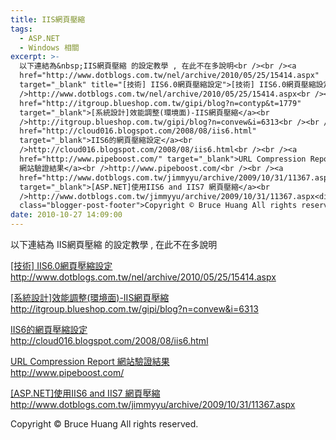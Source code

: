 ```yaml
---
title: IIS網頁壓縮
tags:
  - ASP.NET
  - Windows 相關
excerpt: >-
  以下連結為&nbsp;IIS網頁壓縮 的設定教學 , 在此不在多說明<br /><br /><a
  href="http://www.dotblogs.com.tw/nel/archive/2010/05/25/15414.aspx"
  target="_blank" title="[技術] IIS6.0網頁壓縮設定">[技術] IIS6.0網頁壓縮設定</a><br
  />http://www.dotblogs.com.tw/nel/archive/2010/05/25/15414.aspx<br /><br /><a
  href="http://itgroup.blueshop.com.tw/gipi/blog?n=contyp&t=1779"
  target="_blank">[系統設計]效能調整(環境面)-IIS網頁壓縮</a><br
  />http://itgroup.blueshop.com.tw/gipi/blog?n=convew&i=6313<br /><br /><a
  href="http://cloud016.blogspot.com/2008/08/iis6.html"
  target="_blank">IIS6的網頁壓縮設定</a><br
  />http://cloud016.blogspot.com/2008/08/iis6.html<br /><br /><a
  href="http://www.pipeboost.com/" target="_blank">URL Compression Report
  網站驗證結果</a><br />http://www.pipeboost.com/<br /><br /><a
  href="http://www.dotblogs.com.tw/jimmyyu/archive/2009/10/31/11367.aspx"
  target="_blank">[ASP.NET]使用IIS6 and IIS7 網頁壓縮</a><br
  />http://www.dotblogs.com.tw/jimmyyu/archive/2009/10/31/11367.aspx<div
  class="blogger-post-footer">Copyright © Bruce Huang All rights reserved.</div>
date: 2010-10-27 14:09:00
---
```


以下連結為 IIS網頁壓縮 的設定教學 , 在此不在多說明  
  
[\[技術\] IIS6.0網頁壓縮設定](http://www.dotblogs.com.tw/nel/archive/2010/05/25/15414.aspx "[技術] IIS6.0網頁壓縮設定")  
http://www.dotblogs.com.tw/nel/archive/2010/05/25/15414.aspx  
  
[\[系統設計\]效能調整(環境面)-IIS網頁壓縮](http://itgroup.blueshop.com.tw/gipi/blog?n=contyp&t=1779)  
http://itgroup.blueshop.com.tw/gipi/blog?n=convew&i=6313  
  
[IIS6的網頁壓縮設定](http://cloud016.blogspot.com/2008/08/iis6.html)  
http://cloud016.blogspot.com/2008/08/iis6.html  
  
[URL Compression Report 網站驗證結果](http://www.pipeboost.com/)  
http://www.pipeboost.com/  
  
[\[ASP.NET\]使用IIS6 and IIS7 網頁壓縮](http://www.dotblogs.com.tw/jimmyyu/archive/2009/10/31/11367.aspx)  
http://www.dotblogs.com.tw/jimmyyu/archive/2009/10/31/11367.aspx

Copyright © Bruce Huang All rights reserved.
<!-- more -->
